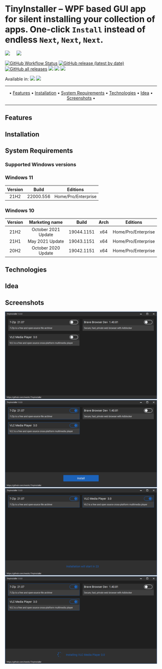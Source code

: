 # TinyInstaller – WPF based GUI app for silent installing your collection of apps. One-click `Install` instead of endless `Next`, `Next`, `Next`.
<img src="https://upload.wikimedia.org/wikipedia/commons/0/05/Windows_10_Logo.svg" height="30px"/> &emsp; 
<img src="https://upload.wikimedia.org/wikipedia/commons/e/e6/Windows_11_logo.svg" height="30px"/>

<p align="left">  
  <a href="https://github.com/Inestic/TinyInstaller/actions"><img alt="GitHub Workflow Status" src="https://img.shields.io/github/workflow/status/Inestic/TinyInstaller/NET%20Desktop?&label=GitHub Actions&color=blue&style=flat-square"></a>
  <a href="https://github.com/Inestic/TinyInstaller/releases"><img alt="GitHub release (latest by date)" src="https://img.shields.io/github/v/release/Inestic/TinyInstaller?&style=flat-square"></a>
  <a href="https://github.com/Inestic/TinyInstaller/releases"><img alt="GitHub all releases" src="https://img.shields.io/github/downloads/Inestic/TinyInstaller/total?color=blue&label=downloads%20%28since%20June%202022%29&style=flat-square"></a>
  <a href="https://github.com/Inestic/TinyInstaller/releases"><img src="https://img.shields.io/tokei/lines/github/Inestic/TinyInstaller?&style=flat-square"></a>
 <a href="https://github.com/Inestic/TinyInstaller/commits/main"><img src="https://img.shields.io/github/commit-activity/m/Inestic/TinyInstaller?label=Commits&style=flat-square"></a>
 <a href="https://github.com/Inestic/TinyInstaller"><img src="https://visitor-badge.glitch.me/badge?page_id=inestic.tinyinstaller"></a>
</p>

Available in: <img src="https://upload.wikimedia.org/wikipedia/commons/a/ae/Flag_of_the_United_Kingdom.svg" height="11px"/>
<img src="https://upload.wikimedia.org/wikipedia/commons/f/f3/Flag_of_Russia.svg" height="11px"/>

***

<p align="center">
  &bull;
	<a href="#features">Features</a>
	&bull;
	<a href="#installation">Installation</a>
	&bull;
  <a href="#system-requirements">System Requirements</a>
	&bull;
	<a href="#technologies">Technologies</a>
	&bull;
  <a href="#idea">Idea</a>
	&bull;
	<a href="#screenshots">Screenshots</a>
	&bull;
</p>

***

## Features


## Installation



## System Requirements

### Supported Windows versions

### Windows 11

|Version|   Build   |      Editions     |
|:-----:|:---------:|:-----------------:|
| 21H2  | 22000.556 |Home/Pro/Enterprise|

### Windows 10

|Version|    Marketing name   | Build      | Arch|      Editions     |
|:-----:|:-------------------:|:----------:|:---:|:-----------------:|
| 21H2  | October 2021 Update | 19044.1151 | x64 |Home/Pro/Enterprise|
| 21H1  | May 2021 Update     | 19043.1151 | x64 |Home/Pro/Enterprise|
| 20H2  | October 2020 Update | 19042.1151 | x64 |Home/Pro/Enterprise|

## Technologies


## Idea


## Screenshots
![Image](https://raw.githubusercontent.com/Inestic/scrn/main/screenshots/tiny-installer-1.png)
![Image](https://raw.githubusercontent.com/Inestic/scrn/main/screenshots/tiny-installer-2.png)
![Image](https://raw.githubusercontent.com/Inestic/scrn/main/screenshots/tiny-installer-4.png)
![Image](https://raw.githubusercontent.com/Inestic/scrn/main/screenshots/tiny-installer-3.png)
